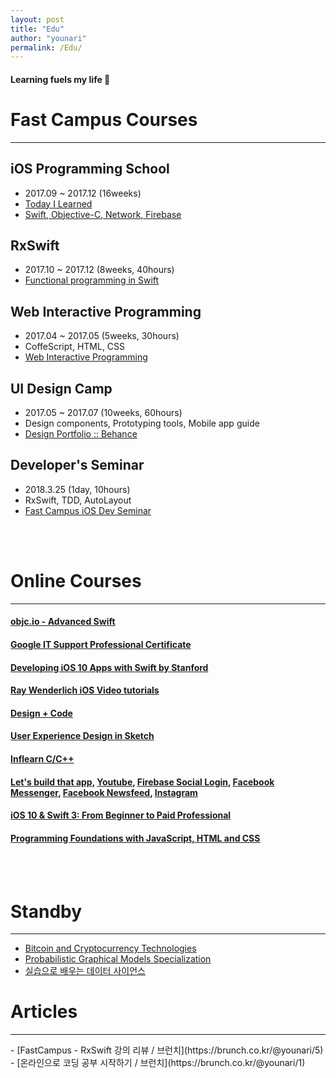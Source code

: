 ```yaml
---
layout: post
title: "Edu"
author: "younari"
permalink: /Edu/
---
```


#### Learning fuels my life 🙂

# Fast Campus Courses

<hr>

## **iOS Programming School**
- 2017.09 ~ 2017.12 (16weeks)
- [Today I Learned](https://younari.github.io/2017-09-01/StartOfTheDay)
- [Swift, Objective-C, Network, Firebase](http://school.fastcampus.co.kr/dev_ids)

## **RxSwift**
- 2017.10 ~ 2017.12 (8weeks, 40hours)
- [Functional programming in Swift](http://www.fastcampus.co.kr/dev_camp_rxswift/)

## **Web Interactive Programming**
- 2017.04 ~ 2017.05 (5weeks, 30hours)
- CoffeScript, HTML, CSS 
- [Web Interactive Programming](http://www.fastcampus.co.kr/dgn_camp_webinteractive/)

## **UI Design Camp**
- 2017.05 ~ 2017.07 (10weeks, 60hours)
- Design components, Prototyping tools, Mobile app guide
- [Design Portfolio :: Behance](https://www.behance.net/gallery/54607233/Organize-your-subscriptions-with-Cash-bot)

## **Developer's Seminar**
- 2018.3.25 (1day, 10hours)
- RxSwift, TDD, AutoLayout
- [Fast Campus iOS Dev Seminar](http://www.fastcampus.co.kr/dev_seminar_dev1801/)

<br>
<br>




# Online Courses

<hr>

#### [objc.io - Advanced Swift](https://www.objc.io/books/)

#### [Google IT Support Professional Certificate](https://www.coursera.org/specializations/google-it-support)

#### [Developing iOS 10 Apps with Swift by Stanford](https://itunes.apple.com/us/course/developing-ios-10-apps-with-swift/id1198467120)

#### [Ray Wenderlich iOS Video tutorials](https://www.raywenderlich.com/category/ios)

#### [Design + Code](https://designcode.io/)

#### [User Experience Design in Sketch](http://courses.sketchmaster.com/)

#### [Inflearn C/C++](https://www.inflearn.com/course/c%EC%96%B8%EC%96%B4-%EB%91%90%EB%93%A4%EB%82%99%EC%84%9C/)

#### [Let's build that app](https://www.letsbuildthatapp.com/course/AppStore), [Youtube](https://www.letsbuildthatapp.com/course/YouTube), [Firebase Social Login](https://www.letsbuildthatapp.com/course/Firebase-Social-Login), [Facebook Messenger](https://www.letsbuildthatapp.com/course/Facebook-Chat-Messenger), [Facebook Newsfeed](https://www.letsbuildthatapp.com/course/Facebook-News-Feed), [Instagram](https://www.letsbuildthatapp.com/course/Instagram-Firebase)

#### [iOS 10 & Swift 3: From Beginner to Paid Professional](https://www.udemy.com/devslopes-ios10/)

#### [Programming Foundations with JavaScript, HTML and CSS](https://www.coursera.org/learn/duke-programming-web)

<br>
<br>

# Standby

<hr>

- [Bitcoin and Cryptocurrency Technologies](https://www.coursera.org/learn/cryptocurrency)
- [Probabilistic Graphical Models Specialization](https://www.coursera.org/specializations/probabilistic-graphical-models)
- [실습으로 배우는 데이터 사이언스](https://programmers.co.kr/learn/courses/21)

# Articles
<hr>
- [FastCampus - RxSwift 강의 리뷰 / 브런치](https://brunch.co.kr/@younari/5)
- [온라인으로 코딩 공부 시작하기 / 브런치](https://brunch.co.kr/@younari/1)